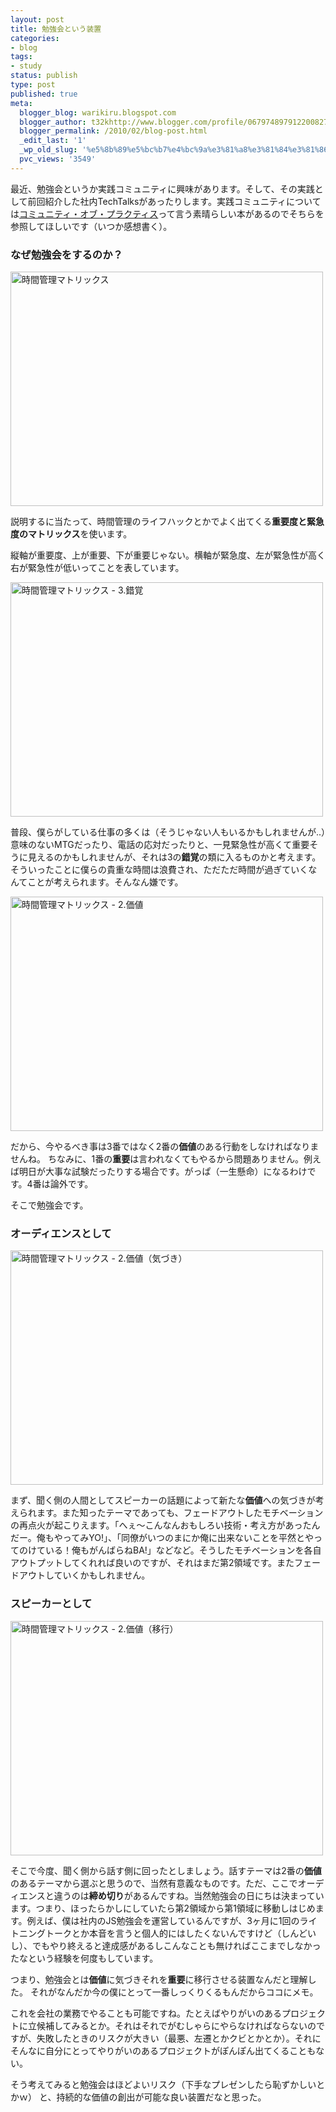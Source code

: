 ```yaml
---
layout: post
title: 勉強会という装置
categories:
- blog
tags:
- study
status: publish
type: post
published: true
meta:
  blogger_blog: warikiru.blogspot.com
  blogger_author: t32khttp://www.blogger.com/profile/06797489791220082722noreply@blogger.com
  blogger_permalink: /2010/02/blog-post.html
  _edit_last: '1'
  _wp_old_slug: '%e5%8b%89%e5%bc%b7%e4%bc%9a%e3%81%a8%e3%81%84%e3%81%86%e8%a3%85%e7%bd%ae'
  pvc_views: '3549'
---
```

最近、勉強会というか実践コミュニティに興味があります。そして、その実践として前回紹介した社内TechTalksがあったりします。実践コミュニティについては<a href="http://www.amazon.co.jp/%E3%82%B3%E3%83%9F%E3%83%A5%E3%83%8B%E3%83%86%E3%82%A3%E3%83%BB%E3%82%AA%E3%83%96%E3%83%BB%E3%83%97%E3%83%A9%E3%82%AF%E3%83%86%E3%82%A3%E3%82%B9%E2%80%95%E3%83%8A%E3%83%AC%E3%83%83%E3%82%B8%E7%A4%BE%E4%BC%9A%E3%81%AE%E6%96%B0%E3%81%9F%E3%81%AA%E7%9F%A5%E8%AD%98%E5%BD%A2%E6%85%8B%E3%81%AE%E5%AE%9F%E8%B7%B5-Harvard-Business-School-Press/dp/4798103438%3FSubscriptionId%3D15SMZCTB9V8NGR2TW082%26tag%3Dwarikiru-22%26linkCode%3Dxm2%26camp%3D2025%26creative%3D165953%26creativeASIN%3D4798103438">コミュニティ・オブ・プラクティス</a>って言う素晴らしい本があるのでそちらを参照してほしいです（いつか感想書く）。

<!--more-->
<h3>なぜ勉強会をするのか？</h3>
<img class="fig" src="http://lh6.ggpht.com/_1drnogi3vdg/S2bZDBqzfiI/AAAAAAAAAxs/bdfrml90qgI/m1.png" alt="時間管理マトリックス" width="500" height="375" />

説明するに当たって、時間管理のライフハックとかでよく出てくる<strong>重要度と緊急度のマトリックス</strong>を使います。

縦軸が重要度、上が重要、下が重要じゃない。横軸が緊急度、左が緊急性が高く右が緊急性が低いってことを表しています。

<img class="fig" src="http://lh4.ggpht.com/_1drnogi3vdg/S2bZDHk9MTI/AAAAAAAAAxw/xd5dIs_dGeQ/m2.png" alt="時間管理マトリックス - 3.錯覚" width="500" height="375" />

普段、僕らがしている仕事の多くは（そうじゃない人もいるかもしれませんが..）意味のないMTGだったり、電話の応対だったりと、一見緊急性が高くて重要そうに見えるのかもしれませんが、それは3の<strong>錯覚</strong>の類に入るものかと考えます。そういったことに僕らの貴重な時間は浪費され、ただただ時間が過ぎていくなんてことが考えられます。そんなん嫌です。

<img class="fig" src="http://lh4.ggpht.com/_1drnogi3vdg/S2bZDZpMl2I/AAAAAAAAAx0/wQSut9Ma1Co/m3.png" alt="時間管理マトリックス - 2.価値" width="500" height="375" />

だから、今やるべき事は3番ではなく2番の<strong>価値</strong>のある行動をしなければなりませんね。
ちなみに、1番の<strong>重要</strong>は言われなくてもやるから問題ありません。例えば明日が大事な試験だったりする場合です。がっぱ（一生懸命）になるわけです。4番は論外です。

そこで勉強会です。
<h3>オーディエンスとして</h3>
<img class="fig" src="http://lh4.ggpht.com/_1drnogi3vdg/S2bZDVwwdvI/AAAAAAAAAx4/fvkFBUQJKcg/m4.png" alt="時間管理マトリックス - 2.価値（気づき）" width="500" height="375" />

まず、聞く側の人間としてスピーカーの話題によって新たな<strong>価値</strong>への気づきが考えられます。また知ったテーマであっても、フェードアウトしたモチベーションの再点火が起こりえます。「へぇ〜こんなんおもしろい技術・考え方があったんだー。俺もやってみYO!」、「同僚がいつのまにか俺に出来ないことを平然とやってのけている！俺もがんばらねBA!」などなど。そうしたモチベーションを各自アウトプットしてくれれば良いのですが、それはまだ第2領域です。またフェードアウトしていくかもしれません。
<h3>スピーカーとして</h3>
<img class="fig" src="http://lh4.ggpht.com/_1drnogi3vdg/S2bZDyQSFfI/AAAAAAAAAx8/uEWzdgZB5NY/m5.png" alt="時間管理マトリックス - 2.価値（移行）" width="500" height="375" />

そこで今度、聞く側から話す側に回ったとしましょう。話すテーマは2番の<strong>価値</strong>のあるテーマから選ぶと思うので、当然有意義なものです。ただ、ここでオーディエンスと違うのは<strong>締め切り</strong>があるんですね。当然勉強会の日にちは決まっています。つまり、ほったらかしにしていたら第2領域から第1領域に移動しはじめます。例えば、僕は社内のJS勉強会を運営しているんですが、3ヶ月に1回のライトニングトークとか本音を言うと個人的にはしたくないんですけど（しんどいし）、でもやり終えると達成感があるしこんなことも無ければここまでしなかったなという経験を何度もしています。

つまり、勉強会とは<strong>価値</strong>に気づきそれを<strong>重要</strong>に移行させる装置なんだと理解した。
それがなんだか今の僕にとって一番しっくりくるもんだからココにメモ。

これを会社の業務でやることも可能ですね。たとえばやりがいのあるプロジェクトに立候補してみるとか。それはそれでがむしゃらにやらなければならないのですが、失敗したときのリスクが大きい（最悪、左遷とかクビとかとか）。それにそんなに自分にとってやりがいのあるプロジェクトがぽんぽん出てくることもない。

そう考えてみると勉強会はほどよいリスク（下手なプレゼンしたら恥ずかしいとかｗ） と、持続的な価値の創出が可能な良い装置だなと思った。
